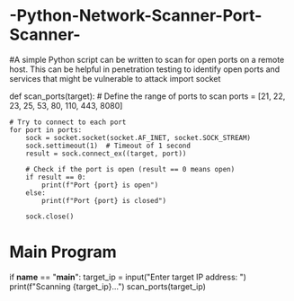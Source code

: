# -Python-Network-Scanner-Port-Scanner-
#A simple Python script can be written to scan for open ports on a remote host. This can be helpful in penetration testing to identify open ports and services that might be vulnerable to attack
import socket

def scan_ports(target):
    # Define the range of ports to scan
    ports = [21, 22, 23, 25, 53, 80, 110, 443, 8080]

    # Try to connect to each port
    for port in ports:
        sock = socket.socket(socket.AF_INET, socket.SOCK_STREAM)
        sock.settimeout(1)  # Timeout of 1 second
        result = sock.connect_ex((target, port))
        
        # Check if the port is open (result == 0 means open)
        if result == 0:
            print(f"Port {port} is open")
        else:
            print(f"Port {port} is closed")
        
        sock.close()

# Main Program
if __name__ == "__main__":
    target_ip = input("Enter target IP address: ")
    print(f"Scanning {target_ip}...")
    scan_ports(target_ip)
